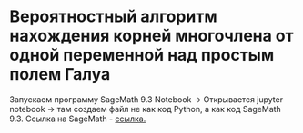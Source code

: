 # Вероятностный алгоритм нахождения корней многочлена от одной переменной над простым полем Галуа 

Запускаем программу SageMath 9.3 Notebook -> Открывается jupyter notebook -> там создаем файл не как код Python, а как код SageMath 9.3.
Ссылка на SageMath - [ссылка.](https://www.sagemath.org/)
